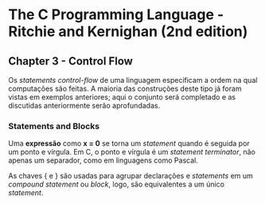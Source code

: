 # The C Programming Language - Ritchie and Kernighan (2nd edition)
## Chapter 3 - Control Flow

Os _statements control-flow_ de uma linguagem especificam a ordem na qual computações são feitas. A maioria
das construções deste tipo já foram vistas em exemplos anteriores; aqui o conjunto será completado e as discutidas
anteriormente serão aprofundadas.

### Statements and Blocks

Uma **expressão** como **x = 0** se torna um _statement_ quando é seguida por um ponto e vírgula. Em C, o ponto
e vírgula é um _statement terminator_, não apenas um separador, como em linguagens como Pascal.

As chaves { e } são usadas para agrupar declarações e _statements_ em um _compound statement_ ou _block_, logo,
são equivalentes a um único _statement_.
